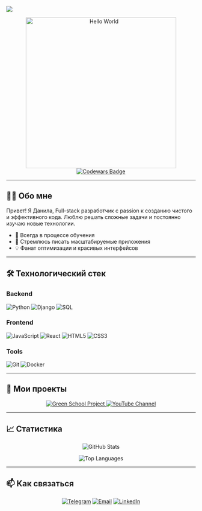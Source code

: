 ![](https://komarev.com/ghpvc/?username=DanilaBezhin&color=blueviolet)

<div align="center">

  <!-- Анимированное приветствие -->
  <img src="https://media1.giphy.com/media/v1.Y2lkPTc5MGI3NjExZHluM29ydGx3OHhoOWZ3ZXYwZTc0ZnBraDJmZnpvNmV2bTVyaXpleCZlcD12MV9pbnRlcm5hbF9naWZfYnlfaWQmY3Q9Zw/zOvBKUUEERdNm/giphy.gif" alt="Hello World" width="400"/>

  <!-- Codewars Badge -->
  <a href="https://www.codewars.com/users/DanilaBezhin" target="_blank">
    <img src="https://www.codewars.com/users/DanilaBezhin/badges/large" alt="Codewars Badge"/>
  </a>

</div>

---

## 👨‍💻 Обо мне

Привет! Я Данила, Full-stack разработчик с passion к созданию чистого и эффективного кода. Люблю решать сложные задачи и постоянно изучаю новые технологии.

- 🌱 Всегда в процессе обучения
- 🚀 Стремлюсь писать масштабируемые приложения
- 💡 Фанат оптимизации и красивых интерфейсов

---

## 🛠 Технологический стек

### Backend
![Python](https://img.shields.io/badge/python-3670A0?style=for-the-badge&logo=python&logoColor=ffdd54)
![Django](https://img.shields.io/badge/django-%23092E20.svg?style=for-the-badge&logo=django&logoColor=white)
![SQL](https://img.shields.io/badge/SQL-4479A1?style=for-the-badge&logo=postgresql&logoColor=white)

### Frontend
![JavaScript](https://img.shields.io/badge/javascript-%23323330.svg?style=for-the-badge&logo=javascript&logoColor=%23F7DF1E)
![React](https://img.shields.io/badge/react-%2320232a.svg?style=for-the-badge&logo=react&logoColor=%2361DAFB)
![HTML5](https://img.shields.io/badge/html5-%23E34F26.svg?style=for-the-badge&logo=html5&logoColor=white)
![CSS3](https://img.shields.io/badge/css3-%231572B6.svg?style=for-the-badge&logo=css3&logoColor=white)

### Tools
![Git](https://img.shields.io/badge/git-%23F05033.svg?style=for-the-badge&logo=git&logoColor=white)
![Docker](https://img.shields.io/badge/docker-%230db7ed.svg?style=for-the-badge&logo=docker&logoColor=white)

---

## 📂 Мои проекты

<div align="center">
  
  <!-- Проект 1 -->
  <a href="https://danilabezhin.github.io/green_school/" target="_blank">
    <img src="https://img.shields.io/badge/Green_School-4CAF50?style=for-the-badge&logo=github&logoColor=white" alt="Green School Project"/>
  </a>
  
  <!-- Проект 2 -->
  <a href="https://www.youtube.com/" target="_blank">
    <img src="https://img.shields.io/badge/YouTube_Tutorials-FF0000?style=for-the-badge&logo=youtube&logoColor=white" alt="YouTube Channel"/>
  </a>

</div>

---

## 📈 Статистика

<div align="center">
  
  ![GitHub Stats](https://github-readme-stats.vercel.app/api?username=DanilaBezhin&show_icons=true&theme=radical)
  
  ![Top Languages](https://github-readme-stats.vercel.app/api/top-langs/?username=DanilaBezhin&layout=compact&theme=radical)

</div>

---

## 📫 Как связаться

<div align="center">
  
  [![Telegram](https://img.shields.io/badge/Telegram-2CA5E0?style=for-the-badge&logo=telegram&logoColor=white)](https://t.me/your_telegram)
  [![Email](https://img.shields.io/badge/Email-D14836?style=for-the-badge&logo=gmail&logoColor=white)](mailto:your.email@example.com)
  [![LinkedIn](https://img.shields.io/badge/LinkedIn-0077B5?style=for-the-badge&logo=linkedin&logoColor=white)](https://linkedin.com/in/your-profile)

</div>
